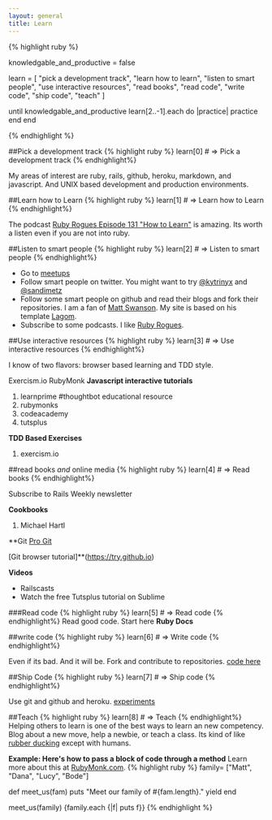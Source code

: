 ```yaml
---
layout: general
title: Learn
---
```


{% highlight ruby %}

  knowledgable_and_productive = false

  learn = [
    "pick a development track",
    "learn how to learn",
    "listen to smart people",
    "use interactive resources",
    "read books",
    "read code", 
    "write code", 
    "ship code",
    "teach"
  ]

  until knowledgable_and_productive
    learn[2..-1].each do |practice|
      practice
    end
  end

{% endhighlight %}

##Pick a development track
{% highlight ruby %}
learn[0] # => Pick a development track
{% endhighlight%}

  My areas of interest are ruby, rails, github, heroku, markdown, and javascript. And UNIX based development and production environments.

##Learn how to Learn
{% highlight ruby %}
learn[1] # => Learn how to Learn
{% endhighlight%}

The podcast [Ruby Rogues Episode 131 "How to Learn"](rubyrogues.com/131-rr-how-to-learn) is amazing. Its worth a listen even if you are not into ruby.

##Listen to smart people
{% highlight ruby %}
learn[2] # => Listen to smart people
{% endhighlight%}

* Go to [meetups](www.meetup.com)
* Follow smart people on twitter. 
  You might want to try [@kytrinyx](https://twitter.com/kytrinyx) and [@sandimetz](https://twitter.com/sandimetz)
* Follow some smart people on github and read their blogs and fork their repositories.  I am a fan of [Matt Swanson](http://www.mdswanson.com/). My site is based on his template [Lagom](https://github.com/swanson/lagom).
* Subscribe to some podcasts. I like [Ruby Rogues](www.rubyrogues.com).

##Use interactive resources
{% highlight ruby %}
learn[3] # => Use interactive resources
{% endhighlight%}

I know of two flavors: browser based learning and TDD style. 

Exercism.io
RubyMonk
**Javascript interactive tutorials**

1. learnprime #thoughtbot educational resource
2. rubymonks
3. codeacademy
4. tutsplus

**TDD Based Exercises**
1. exercism.io


##read books _and_ online media
{% highlight ruby %}
learn[4] # => Read books
{% endhighlight%}

Subscribe to Rails Weekly newsletter

**Cookbooks**
1. Michael Hartl

**Git
[Pro Git](git-scm.com/book)  

[Git browser tutorial]**(https://try.github.io)

**Videos**
* Railscasts
* Watch the free Tutsplus tutorial on Sublime


###Read code
{% highlight ruby %}
learn[5] # => Read code
{% endhighlight%}
Read good code. Start here
**Ruby Docs**

##write code
{% highlight ruby %}
learn[6] # => Write code
{% endhighlight%}

Even if its bad. And it will be. Fork and contribute to repositories.
[code here](https://github.com/matthewnewell)

##Ship Code
{% highlight ruby %}
learn[7] # => Ship code
{% endhighlight%}

Use git and github and heroku.
[experiments](#)

##Teach
{% highlight ruby %}
learn[8] # => Teach
{% endhighlight%}
Helping others to learn is one of the best ways to learn an new competency. Blog about a new move, help a newbie, or teach a class. Its kind of like [rubber ducking](http://en.wikipedia.org/wiki/Rubber_duck_debugging) except with humans.

__Example: Here's how to pass a block of code through a method__
Learn more about this at [RubyMonk.com](https://rubymonk.com/learning/books/4-ruby-primer-ascent/chapters/18-blocks/lessons/64-blocks-procs-lambdas).
{% highlight ruby %}
family= ["Matt", "Dana", "Lucy", "Bode"]

def meet_us(fam)
  puts "Meet our family of #{fam.length}."
  yield
end

meet_us(family) {family.each {|f| puts f}}
{% endhighlight %}





